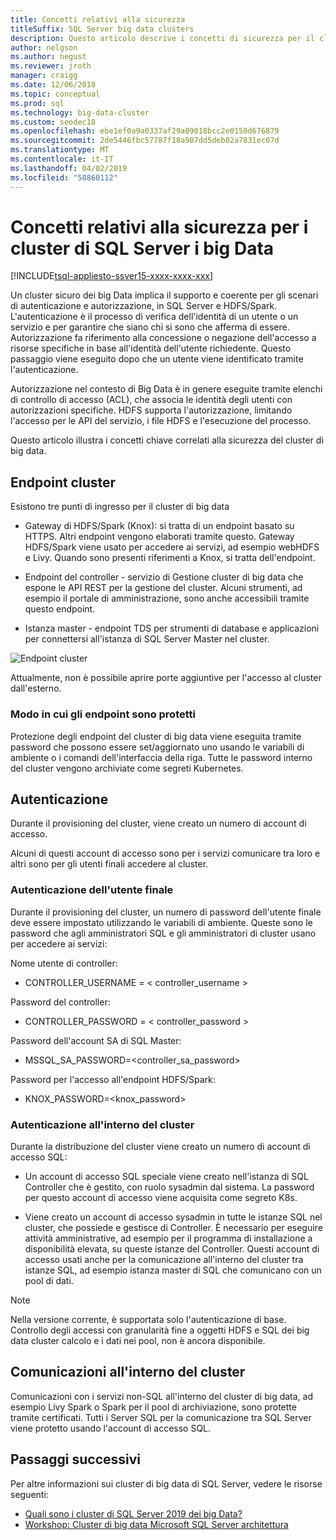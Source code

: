 ```yaml
---
title: Concetti relativi alla sicurezza
titleSuffix: SQL Server big data clusters
description: Questo articolo descrive i concetti di sicurezza per il cluster di big data 2019 Server SQL (anteprima). Sono inclusi che descrive l'endpoint del cluster e l'autenticazione del cluster.
author: nelgson
ms.author: negust
ms.reviewer: jroth
manager: craigg
ms.date: 12/06/2018
ms.topic: conceptual
ms.prod: sql
ms.technology: big-data-cluster
ms.custom: seodec18
ms.openlocfilehash: ebe1ef0a9a0337af29a09018bcc2e0150d676879
ms.sourcegitcommit: 2de5446fbc57787f18a907dd5deb02a7831ec07d
ms.translationtype: MT
ms.contentlocale: it-IT
ms.lasthandoff: 04/02/2019
ms.locfileid: "58860112"
---
```

# <a name="security-concepts-for-sql-server-big-data-clusters"></a>Concetti relativi alla sicurezza per i cluster di SQL Server i big Data

[!INCLUDE[tsql-appliesto-ssver15-xxxx-xxxx-xxx](../includes/tsql-appliesto-ssver15-xxxx-xxxx-xxx.md)]

Un cluster sicuro dei big Data implica il supporto e coerente per gli scenari di autenticazione e autorizzazione, in SQL Server e HDFS/Spark. L'autenticazione è il processo di verifica dell'identità di un utente o un servizio e per garantire che siano chi si sono che afferma di essere. Autorizzazione fa riferimento alla concessione o negazione dell'accesso a risorse specifiche in base all'identità dell'utente richiedente. Questo passaggio viene eseguito dopo che un utente viene identificato tramite l'autenticazione.

Autorizzazione nel contesto di Big Data è in genere eseguite tramite elenchi di controllo di accesso (ACL), che associa le identità degli utenti con autorizzazioni specifiche. HDFS supporta l'autorizzazione, limitando l'accesso per le API del servizio, i file HDFS e l'esecuzione del processo.

Questo articolo illustra i concetti chiave correlati alla sicurezza del cluster di big data.

## <a name="cluster-endpoints"></a>Endpoint cluster

Esistono tre punti di ingresso per il cluster di big data

* Gateway di HDFS/Spark (Knox): si tratta di un endpoint basato su HTTPS. Altri endpoint vengono elaborati tramite questo. Gateway HDFS/Spark viene usato per accedere ai servizi, ad esempio webHDFS e Livy. Quando sono presenti riferimenti a Knox, si tratta dell'endpoint.

* Endpoint del controller - servizio di Gestione cluster di big data che espone le API REST per la gestione del cluster. Alcuni strumenti, ad esempio il portale di amministrazione, sono anche accessibili tramite questo endpoint.

* Istanza master - endpoint TDS per strumenti di database e applicazioni per connettersi all'istanza di SQL Server Master nel cluster.

![Endpoint cluster](media/concept-security/cluster_endpoints.png)

Attualmente, non è possibile aprire porte aggiuntive per l'accesso al cluster dall'esterno.

### <a name="how-endpoints-are-secured"></a>Modo in cui gli endpoint sono protetti

Protezione degli endpoint del cluster di big data viene eseguita tramite password che possono essere set/aggiornato uno usando le variabili di ambiente o i comandi dell'interfaccia della riga. Tutte le password interno del cluster vengono archiviate come segreti Kubernetes.  

## <a name="authentication"></a>Autenticazione

Durante il provisioning del cluster, viene creato un numero di account di accesso.

Alcuni di questi account di accesso sono per i servizi comunicare tra loro e altri sono per gli utenti finali accedere al cluster.

### <a name="end-user-authentication"></a>Autenticazione dell'utente finale
Durante il provisioning del cluster, un numero di password dell'utente finale deve essere impostato utilizzando le variabili di ambiente. Queste sono le password che agli amministratori SQL e gli amministratori di cluster usano per accedere ai servizi:

Nome utente di controller:
 + CONTROLLER_USERNAME = < controller_username >

Password del controller:  
 + CONTROLLER_PASSWORD = < controller_password >

Password dell'account SA di SQL Master: 
 + MSSQL_SA_PASSWORD=<controller_sa_password>

Password per l'accesso all'endpoint HDFS/Spark:
 + KNOX_PASSWORD=<knox_password>

### <a name="intra-cluster-authentication"></a>Autenticazione all'interno del cluster

Durante la distribuzione del cluster viene creato un numero di account di accesso SQL:

* Un account di accesso SQL speciale viene creato nell'istanza di SQL Controller che è gestito, con ruolo sysadmin dal sistema. La password per questo account di accesso viene acquisita come segreto K8s.

* Viene creato un account di accesso sysadmin in tutte le istanze SQL nel cluster, che possiede e gestisce di Controller. È necessario per eseguire attività amministrative, ad esempio per il programma di installazione a disponibilità elevata, su queste istanze del Controller. Questi account di accesso usati anche per la comunicazione all'interno del cluster tra istanze SQL, ad esempio istanza master di SQL che comunicano con un pool di dati.

> [!NOTE]
> Nella versione corrente, è supportata solo l'autenticazione di base. Controllo degli accessi con granularità fine a oggetti HDFS e SQL dei big data cluster calcolo e i dati nei pool, non è ancora disponibile.

## <a name="intra-cluster-communication"></a>Comunicazioni all'interno del cluster

Comunicazioni con i servizi non-SQL all'interno del cluster di big data, ad esempio Livy Spark o Spark per il pool di archiviazione, sono protette tramite certificati. Tutti i Server SQL per la comunicazione tra SQL Server viene protetto usando l'account di accesso SQL.

## <a name="next-steps"></a>Passaggi successivi

Per altre informazioni sui cluster di big data di SQL Server, vedere le risorse seguenti:

- [Quali sono i cluster di SQL Server 2019 dei big Data?](big-data-cluster-overview.md)
- [Workshop: Cluster di big data Microsoft SQL Server architettura](https://github.com/Microsoft/sqlworkshops/tree/master/sqlserver2019bigdataclusters)
